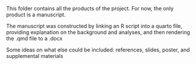 This folder contains all the products of the project. For now, the only product is a manuscript.

The manuscript was constructed by linking an R script into a quarto file, providing explanation on the background and analyses, and then rendering the .qmd file to a .docx

Some ideas on what else could be included: references, slides, poster, and supplemental materials

